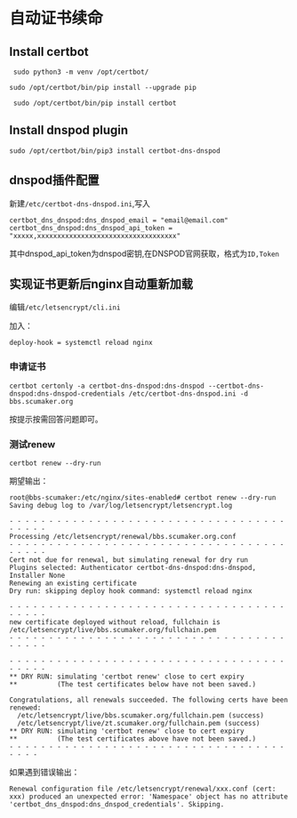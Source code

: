# 自动证书续命

## Install certbot

` sudo python3 -m venv /opt/certbot/` 

`sudo /opt/certbot/bin/pip install --upgrade pip`

` sudo /opt/certbot/bin/pip install certbot`

## Install dnspod plugin

`sudo /opt/certbot/bin/pip3 install certbot-dns-dnspod`

## dnspod插件配置

新建`/etc/certbot-dns-dnspod.ini`,写入

```plaintext
certbot_dns_dnspod:dns_dnspod_email = "email@email.com"
certbot_dns_dnspod:dns_dnspod_api_token = "xxxxx,xxxxxxxxxxxxxxxxxxxxxxxxxxxxxxxxxxx"
```

其中dnspod_api_token为dnspod密钥,在DNSPOD官网获取，格式为`ID,Token`

## 实现证书更新后nginx自动重新加载

编辑`/etc/letsencrypt/cli.ini`



加入：

```
deploy-hook = systemctl reload nginx
```

### 申请证书

```
certbot certonly -a certbot-dns-dnspod:dns-dnspod --certbot-dns-dnspod:dns-dnspod-credentials /etc/certbot-dns-dnspod.ini -d bbs.scumaker.org
```

按提示按需回答问题即可。

### 测试renew

```
certbot renew --dry-run
```

期望输出：

```
root@bbs-scumaker:/etc/nginx/sites-enabled# certbot renew --dry-run
Saving debug log to /var/log/letsencrypt/letsencrypt.log

- - - - - - - - - - - - - - - - - - - - - - - - - - - - - - - - - - - - - - - -
Processing /etc/letsencrypt/renewal/bbs.scumaker.org.conf
- - - - - - - - - - - - - - - - - - - - - - - - - - - - - - - - - - - - - - - -
Cert not due for renewal, but simulating renewal for dry run
Plugins selected: Authenticator certbot-dns-dnspod:dns-dnspod, Installer None
Renewing an existing certificate
Dry run: skipping deploy hook command: systemctl reload nginx

- - - - - - - - - - - - - - - - - - - - - - - - - - - - - - - - - - - - - - - -
new certificate deployed without reload, fullchain is
/etc/letsencrypt/live/bbs.scumaker.org/fullchain.pem
- - - - - - - - - - - - - - - - - - - - - - - - - - - - - - - - - - - - - - - -

- - - - - - - - - - - - - - - - - - - - - - - - - - - - - - - - - - - - - - - -
** DRY RUN: simulating 'certbot renew' close to cert expiry
**          (The test certificates below have not been saved.)

Congratulations, all renewals succeeded. The following certs have been renewed:
  /etc/letsencrypt/live/bbs.scumaker.org/fullchain.pem (success)
  /etc/letsencrypt/live/zt.scumaker.org/fullchain.pem (success)
** DRY RUN: simulating 'certbot renew' close to cert expiry
**          (The test certificates above have not been saved.)
- - - - - - - - - - - - - - - - - - - - - - - - - - - - - - - - - - - - - - - 
```

如果遇到错误输出：

```
Renewal configuration file /etc/letsencrypt/renewal/xxx.conf (cert: xxx) produced an unexpected error: 'Namespace' object has no attribute 'certbot_dns_dnspod:dns_dnspod_credentials'. Skipping.
```

